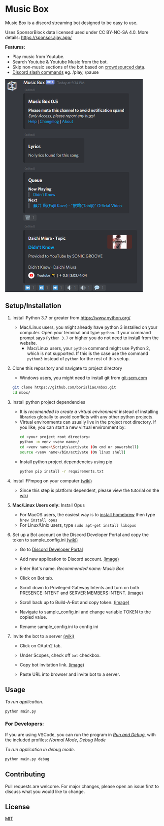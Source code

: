 # Music Box
Music Box is a discord streaming bot designed to be easy to use.

Uses SponsorBlock data licensed used under CC BY-NC-SA 4.0. More details: https://sponsor.ajay.app/

**Features:**

- Play music from Youtube.
- Search Youtube & Youtube Music from the bot.
- Skip non-music sections of the bot based on [crowdsourced data](https://sponsor.ajay.app/).
- [Discord slash commands](https://blog.discord.com/slash-commands-are-here-8db0a385d9e6)  eg. /play, /pause

![image](images/example.png)

## Setup/Installation
1. Install Python 3.7 or greater from https://www.python.org/
    - Mac/Linux users, you might already have python 3 installed on your computer. Open your terminal and type `python`. If your command prompt says `Python 3.7` or higher you do not need to install from the website.
        - Mac/Linux users, your `python` command might use Python 2, which is not supported. If this is the case use the command `python3` instead of `python` for the rest of this setup. 
        

2. Clone this repository and navigate to project directory
    - Windows users, you might need to install git from [git-scm.com](https://git-scm.com/download/win)
    ```bash
    git clone https://github.com/borisliao/mbox.git
    cd mbox/
    ```

3. Install python project dependencies 
    - It is *recomended to create a virtual environment* instead of installing libraries globally to avoid conflicts with any other python projects. 
    - Virtual environments can usually live in the project root directory. If you like, you can start a new virtual environment by:
        ```bash
        cd <your project root directory>
        python -m venv <venv name>/
        cd <venv name>\Scripts\activate (On cmd or powershell)
        source <venv name>/bin/activate (On linux shell)
        ```
    - Install python project dependencies using pip
        ```bash
        python pip install -r requirements.txt
        ```

4. Install FFmpeg on your computer [(wiki)](https://github.com/borisliao/mbox/wiki/Installing-FFMPEG-for-mbox)
    - Since this step is platform dependent, please view the tutorial on the [wiki](https://github.com/borisliao/mbox/wiki/Installing-FFMPEG-for-mbox)
    
5. **Mac/Linux Users only:** Install Opus
    - For MacOS users, the easiest way is to [install homebrew](https://brew.sh/) then type ``brew install opus``
    - For Linux/Unix users, type ``sudo apt-get install libopus``

6. Set up a Bot account on the Discord Developer Portal and copy the token to sample_config.ini [(wiki)](https://github.com/borisliao/mbox/wiki/Setting-up-a-Bot-Account-on-the-Discord-Developer-Portal)
    - Go to [Discord Developer Portal](https://discord.com/developers/applications) 
    - Add new application to Discord account. [(image)](https://raw.githubusercontent.com/borisliao/mbox/master/images/install1.png)

    - Enter Bot's name. *Recommended name: Music Box*
    - Click on Bot tab.

    - Scroll down to Privileged Gateway Intents and turn on both PRESENCE INTENT and SERVER MEMBERS INTENT. [(image)](https://raw.githubusercontent.com/borisliao/mbox/master/images/install4.png)
    
    - Scroll back up to Build-A-Bot and copy token. [(image)](https://raw.githubusercontent.com/borisliao/mbox/master/images/install2.png)

    - Navigate to sample_config.ini and change variable TOKEN to the copied value.
    - Rename sample_config.ini to config.ini

7. Invite the bot to a server [(wiki)](https://github.com/borisliao/mbox/wiki/Invite-the-Bot-to-a-Server)
    - Click on OAuth2 tab.
    - Under Scopes, check off ``bot`` checkbox.
    - Copy bot invitation link. [(image)](images/install3.png)

    - Paste URL into browser and invite bot to a server.

## Usage
*To run application*.
```bash
python main.py
```
### For Developers: 

If you are using VSCode, you can run the program in *[Run and Debug](https://code.visualstudio.com/docs/editor/debugging)*, with the included profiles: *Normal Mode*, *Debug Mode*

*To run application in debug mode*.
```bash
python main.py debug
```

## Contributing
Pull requests are welcome. For major changes, please open an issue first to discuss what you would like to change.

## License
[MIT](https://choosealicense.com/licenses/mit/)
